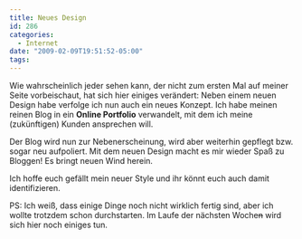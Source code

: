 ```yaml
---
title: Neues Design
id: 286
categories:
  - Internet
date: "2009-02-09T19:51:52-05:00"
tags:
---
```


Wie wahrscheinlich jeder sehen kann, der nicht zum ersten Mal auf meiner Seite vorbeischaut, hat sich hier einiges verändert: Neben einem neuen Design habe verfolge ich nun auch ein neues Konzept. Ich habe meinen reinen Blog in ein **Online Portfolio** verwandelt, mit dem ich meine (zukünftigen) Kunden ansprechen will.

Der Blog wird nun zur Nebenerscheinung, wird aber weiterhin gepflegt bzw. sogar neu aufpoliert. Mit dem neuen Design macht es mir wieder Spaß zu Bloggen! Es bringt neuen Wind herein.

Ich hoffe euch gefällt mein neuer Style und ihr könnt euch auch damit identifizieren.

PS: Ich weiß, dass einige Dinge noch nicht wirklich fertig sind, aber ich wollte trotzdem schon durchstarten. Im Laufe der nächsten Woche<span style="text-decoration: line-through;">n</span> wird sich hier noch einiges tun.
